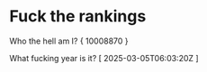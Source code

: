 # Fuck the rankings

Who the hell am I?
{ 10008870 }

What fucking year is it?
[ 2025-03-05T06:03:20Z ]
